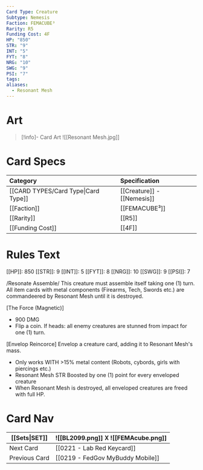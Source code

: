 ```yaml
---
Card Type: Creature
Subtype: Nemesis
Faction: FEMACUBE³
Rarity: R5
Funding Cost: 4F
HP: "850"
STR: "9"
INT: "5"
FYT: "8"
NRG: "10"
SWG: "9"
PSI: "7"
tags: 
aliases:
  - Resonant Mesh
---
```

# Art

> [!info]- Card Art
> ![[Resonant Mesh.jpg]]

# Card Specs

| Category | Specification| 
| :--- | :--- |
| [[CARD TYPES/Card Type\|Card Type]] | [[Creature]] - [[Nemesis]] |  
| [[Faction]] | [[FEMACUBE³]] |  
| [[Rarity]] | [[R5]] |  
| [[Funding Cost]] | [[4F]] |  

# Rules Text  

[[HP]]: 850 [[STR]]: 9 [[INT]]: 5 [[FYT]]: 8 [[NRG]]: 10 [[SWG]]: 9 [[PSI]]: 7  

/Resonate Assemble/ 
This creature must assemble itself taking one (1) turn.
All item cards with metal components (Firearms, Tech, Swords etc.) are commandeered by Resonant Mesh until it is destroyed.

[The Force (Magnetic)] 
- 900 DMG
- Flip a coin. If heads: all enemy creatures are stunned from impact for one (1) turn.

[Envelop Reincorce] 
Envelop a creature card, adding it to Resonant Mesh's mass.
- Only works WITH >15% metal content (Robots, cybords, girls with piercings etc.)
- Resonant Mesh STR Boosted by one (1) point for every enveloped creature
- When Resonant Mesh is destroyed, all enveloped creatures are freed with full HP.

# Card Nav

| [[Sets\|SET]] |  ![[BL2099.png]] 𐌢 ![[FEMAcube.png]] |
| --- | --- |
| Next Card | [[0221 - Lab Red Keycard]] |
| Previous Card | [[0219 - FedGov MyBuddy Mobile]] |

